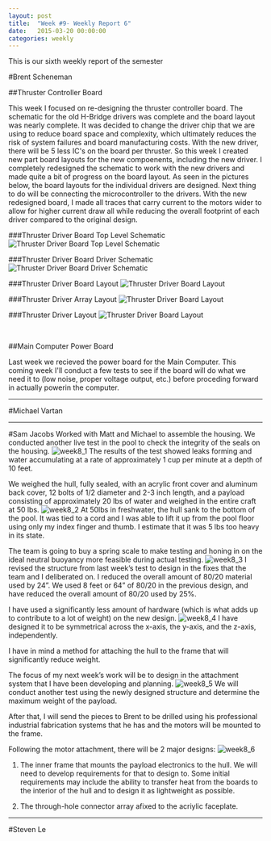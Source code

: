 ```yaml
---
layout: post
title:  "Week #9- Weekly Report 6"
date:   2015-03-20 00:00:00
categories: weekly
---
```


This is our sixth weekly report of the semester

#Brent Scheneman

##Thruster Controller Board

This week I focused on re-designing the thruster controller board. The schematic for the old H-Bridge drivers was complete and the board layout was nearly complete. It was decided to change the driver chip that we are using to reduce board space and complexity, which ultimately reduces the risk of system failures and board manufacturing costs. With the new driver, there will be 5 less IC's on the board per thruster. So this week I created new part board layouts for the new compoenents, including the new driver. I completely redesigned the schematic to work with the new drivers and made quite a bit of progress on the board layout. As seen in the pictures below, the board layouts for the individual drivers are designed. Next thing to do will be connecting the microcontroller to the drivers. With the new redesigned board, I made all traces that carry current to the motors wider to allow for higher current draw all while reducing the overall footprint of each driver compared to the original design.

###Thruster Driver Board Top Level Schematic
![Thruster Driver Board Top Level Schematic](/images/ThrusterBoard_TopLevelSch.png)

###Thruster Driver Board Driver Schematic
![Thruster Driver Board Driver Schematic](/images/ThrusterBoard_DriverSch.png)

###Thruster Driver Board Layout
![Thruster Driver Board Layout](/images/ThrusterBoard_TopLevelBrd.png)

###Thruster Driver Array Layout
![Thruster Driver Board Layout](/images/ThrusterBoard_DriverArrayBrd.png)

###Thruster Driver Layout
![Thruster Driver Board Layout](/images/ThrusterBoard_DriverBrd.png)

<br>

##Main Computer Power Board

Last week we recieved the power board for the Main Computer. This coming week I'll conduct a few tests to see if the board will do what we need it to (low noise, proper voltage output, etc.) before proceding forward in actually powerin the computer.

---

#Michael Vartan

---

#Sam Jacobs
Worked with Matt and Michael to assemble the housing. We conducted another live test in the pool to check the integrity of the seals on the housing.
![week8_1](/images/week8_1.png)
The results of the test showed leaks forming and water accumulating at a rate of approximately 1 cup per minute at a depth of 10 feet.

We weighed the hull, fully sealed, with an acrylic front cover and aluminum back cover, 12 bolts of 1/2 diameter and 2-3 inch length, and a payload consisting of approximately 20 lbs of water and weighed in the entire craft at 50 lbs. 
![week8_2](/images/week8_2.png)
At 50lbs in freshwater, the hull sank to the bottom of the pool. It was tied to a cord and I was able to lift it up from the pool floor using only my index finger and thumb. I estimate that it was 5 lbs too heavy in its state.

The team is going to buy a spring scale to make testing and honing in on the ideal neutral buoyancy more feasible during actual testing.
![week8_3](/images/week8_3.png)
I revised the structure from last week’s test to design in the fixes that the team and I deliberated on. I reduced the overall amount of 80/20 material used by 24”. We used 8 feet or 64” of 80/20 in the previous design, and have reduced the overall amount of 80/20 used by 25%. 

I have used a significantly less amount of hardware (which is what adds up to contribute to a lot of weight) on the new design.
![week8_4](/images/week8_4.png)
I have designed it to be symmetrical across the x-axis, the y-axis, and the z-axis, independently.

I have in mind a method for attaching the hull to the frame that will significantly reduce weight. 

The focus of my next week’s work will be to design in the attachment system that I have been developing and planning. 
![week8_5](/images/week8_5.png)
We will conduct another test using the newly designed structure and determine the maximum weight of the payload. 

After that, I will send the pieces to Brent to be drilled using his professional industrial fabrication systems that he has and the motors will be mounted to the frame.

Following the motor attachment, there will be 2 major designs:
![week8_6](/images/week8_6.png)

1. The inner frame that mounts the payload electronics to the hull. We will need to develop requirements for that to design to. Some initial requirements may include the ability to transfer heat from the boards to the interior of the hull and to design it as lightweight as possible.

2. The  through-hole connector array afixed to the acriylic faceplate.
---

#Steven Le

